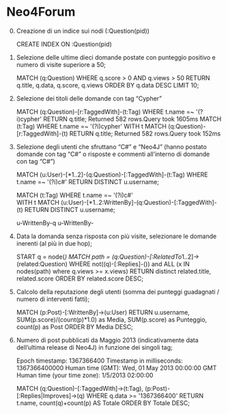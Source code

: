Neo4Forum
=========
0) Creazione di un indice sui nodi (:Question(pid))

    CREATE INDEX ON :Question(pid)

1) Selezione delle ultime dieci domande postate con punteggio positivo e numero di visite superiore a 50;

    MATCH (q:Question)
    WHERE q.score > 0 AND q.views > 50
    RETURN q.title, q.data, q.score, q.views
    ORDER BY q.data DESC
    LIMIT 10;

2) Selezione dei titoli delle domande con tag “Cypher”

    MATCH (q:Question)-[r:TaggedWith]-(t:Tag)
    WHERE t.name =~ '(?i)cypher'
    RETURN q.title;
    Returned 582 rows.Query took 1605ms
    MATCH (t:Tag)
    WHERE t.name =~ '(?i)cypher'
    WITH t
    MATCH (q:Question)-[r:TaggedWith]-(t)
    RETURN q.title;
    Returned 582 rows.Query took 152ms
    
3) Selezione degli utenti che sfruttano “C#” e “Neo4J” (hanno postato domande con tag “C#” o risposte e commenti all’interno di domande con tag “C#”)

    MATCH (u:User)-[*1..2]-(q:Question)-[:TaggedWith]-(t:Tag)
    WHERE t.name =~ '(?i)c#'
    RETURN DISTINCT u.username;
    
    MATCH (t:Tag)
    WHERE t.name =~ '(?i)c#'    
    WITH t
    MATCH (u:User)-[*1..2:WrittenBy]-(q:Question)-[:TaggedWith]-(t)
    RETURN DISTINCT u.username;
    
    u-WrittenBy-q
    u-WrittenBy-
    
4) Data la domanda senza risposta con più visite, selezionare le domande inerenti (al più in due hop);

    START q = node(*)
    MATCH path = (q:Question)-[:RelatedTo*1..2]->(related:Question)
    WHERE not((q)-[:Replies]-()) 
    		and ALL (x IN nodes(path) where q.views >= x.views)
    RETURN distinct related.title, related.score
    ORDER BY related.score DESC;

5) Calcolo della reputazione degli utenti (somma dei punteggi guadagnati / numero di interventi fatti);

    MATCH (p:Post)-[:WrittenBy]->(u:User)
    RETURN u.username, SUM(p.score)/(count(p)*1.0) as Media, SUM(p.score) as Punteggio, count(p) as Post
    ORDER BY Media DESC;
    
6) Numero di post pubblicati da Maggio 2013 (indicativamente data dell’ultima release di Neo4J) in funzione dei singoli tag;

    Epoch timestamp: 1367366400
    Timestamp in milliseconds: 1367366400000
    Human time (GMT): Wed, 01 May 2013 00:00:00 GMT
    Human time (your time zone): 1/5/2013 02:00:00

    MATCH (q:Question)-[:TaggedWith]->(t:Tag),
    (p:Post)-[:Replies|Improves]->(q)
    WHERE q.data >= '1367366400'
    RETURN t.name, count(q)+count(p) AS Totale
    ORDER BY Totale DESC;
